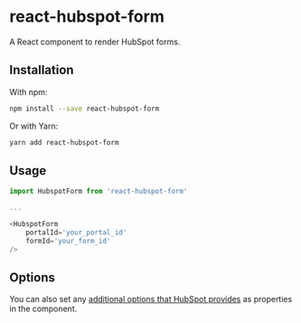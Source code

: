 # react-hubspot-form

A React component to render HubSpot forms.

## Installation

With npm:

```bash
npm install --save react-hubspot-form
```

Or with Yarn:

```bash
yarn add react-hubspot-form
```

## Usage

```javascript
import HubspotForm from 'react-hubspot-form'

...

<HubspotForm
	portalId='your_portal_id'
	formId='your_form_id'
/>
```

## Options

You can also set any [additional options that HubSpot provides](https://developers.hubspot.com/docs/methods/forms/advanced_form_options) as properties in the component.
